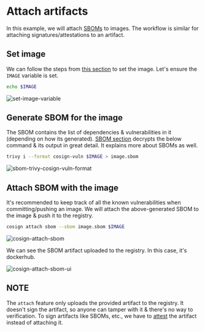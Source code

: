 # Attach artifacts

In this example, we will attach [SBOMs](../sbom/index.md) to images. The workflow is similar for attaching signatures/attestations to an artifact.

## Set image

We can follow the steps from [this section](./set-image.md) to set the image. Let's ensure the `IMAGE` variable is set.

```bash
echo $IMAGE
```

![set-image-variable](../images/set-image-variable.png)


## Generate SBOM for the image

The SBOM contains the list of dependencies & vulnerabilities in it (depending on how its generated). [SBOM section](../sbom/generate.md#trivy) decrypts the below command & its output in great detail. It explains more about SBOMs as well.

```bash
trivy i --format cosign-vuln $IMAGE > image.sbom
```

![sbom-trivy-cosign-vuln-format](../images/sbom-trivy-cosign-vuln-format.png)

## Attach SBOM with the image

It's recommended to keep track of all the known vulnerabilities when committing/pushing an image. We will attach the above-generated SBOM to the image & push it to the registry.

```bash
cosign attach sbom --sbom image.sbom $IMAGE
```

![cosign-attach-sbom](../images/cosign-attach-sbom.png)

We can see the SBOM artifact uploaded to the registry. In this case, it's dockerhub.

![cosign-attach-sbom-ui](../images/cosign-attach-sbom-ui.png)

## NOTE

The `attach` feature only uploads the provided artifact to the registry. It doesn't sign the artifact, so anyone can tamper with it & there's no way to verification. To sign artifacts like SBOMs, etc., we have to [attest](./attest-and-verify-artifacts.md) the artifact instead of attaching it.

